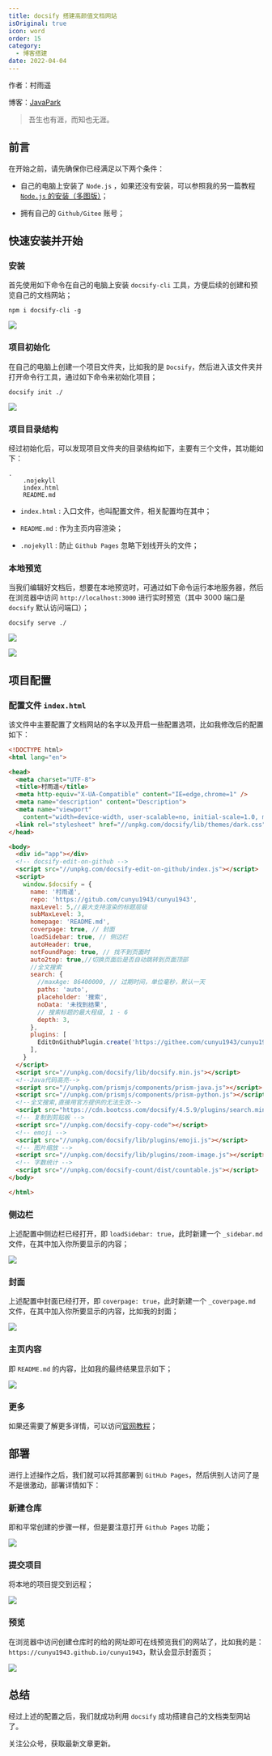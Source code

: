```yaml
---
title: docsify 搭建高颜值文档网站
isOriginal: true
icon: word
order: 15
category:
  - 博客搭建
date: 2022-04-04
---
```


作者：村雨遥

博客：[JavaPark](https://cunyu1943.github.io/JavaPark)

> 吾生也有涯，而知也无涯。

## 前言

在开始之前，请先确保你已经满足以下两个条件：

- 自己的电脑上安装了 `Node.js` ，如果还没有安装，可以参照我的另一篇教程 [`Node.js` 的安装（多图版）](https://blog.csdn.net/github_39655029/article/details/105397485)；

- 拥有自己的 `Github/Gitee` 账号；

## 快速安装并开始

### 安装

首先使用如下命令在自己的电脑上安装 `docsify-cli` 工具，方便后续的创建和预览自己的文档网站；

```shell
npm i docsify-cli -g
```

![](./assets/20220404-docsify/download-docsify.png)

### 项目初始化

在自己的电脑上创建一个项目文件夹，比如我的是 `Docsify`，然后进入该文件夹并打开命令行工具，通过如下命令来初始化项目；

```shell
docsify init ./
```

![](./assets/20220404-docsify/init.png)

### 项目目录结构

经过初始化后，可以发现项目文件夹的目录结构如下，主要有三个文件，其功能如下：

```shell
.
    .nojekyll
    index.html
    README.md
```

- `index.html` : 入口文件，也叫配置文件，相关配置均在其中；

- `README.md` : 作为主页内容渲染；

- `.nojekyll` : 防止 `Github Pages` 忽略下划线开头的文件；

### 本地预览

当我们编辑好文档后，想要在本地预览时，可通过如下命令运行本地服务器，然后在浏览器中访问 `http://localhost:3000` 进行实时预览（其中 3000 端口是 `docsify` 默认访问端口）；

```shell
docsify serve ./
```

![](./assets/20220404-docsify/serve.png)

![](./assets/20220404-docsify/preview.png)

## 项目配置

### 配置文件 `index.html`

该文件中主要配置了文档网站的名字以及开启一些配置选项，比如我修改后的配置如下：

```html
<!DOCTYPE html>
<html lang="en">

<head>
  <meta charset="UTF-8">
  <title>村雨遥</title>
  <meta http-equiv="X-UA-Compatible" content="IE=edge,chrome=1" />
  <meta name="description" content="Description">
  <meta name="viewport"
    content="width=device-width, user-scalable=no, initial-scale=1.0, maximum-scale=1.0, minimum-scale=1.0">
  <link rel="stylesheet" href="//unpkg.com/docsify/lib/themes/dark.css">
</head>

<body>
  <div id="app"></div>
  <!-- docsify-edit-on-github -->
  <script src="//unpkg.com/docsify-edit-on-github/index.js"></script>
  <script>
    window.$docsify = {
      name: '村雨遥',
      repo: 'https://gitub.com/cunyu1943/cunyu1943',
      maxLevel: 5,//最大支持渲染的标题层级
      subMaxLevel: 3,
      homepage: 'README.md',
      coverpage: true, // 封面
      loadSidebar: true, // 侧边栏
      autoHeader: true,
      notFoundPage: true, // 找不到页面时
      auto2top: true,//切换页面后是否自动跳转到页面顶部
      //全文搜索
      search: {
        //maxAge: 86400000, // 过期时间，单位毫秒，默认一天
        paths: 'auto',
        placeholder: '搜索',
        noData: '未找到结果',
        // 搜索标题的最大程级, 1 - 6
        depth: 3,
      },
      plugins: [
        EditOnGithubPlugin.create('https://githee.com/cunyu1943/cunyu1943/')
      ],
    }
  </script>
  <script src="//unpkg.com/docsify/lib/docsify.min.js"></script>
  <!--Java代码高亮-->
  <script src="//unpkg.com/prismjs/components/prism-java.js"></script>
  <script src="//unpkg.com/prismjs/components/prism-python.js"></script>
  <!--全文搜索,直接用官方提供的无法生效-->
  <script src="https://cdn.bootcss.com/docsify/4.5.9/plugins/search.min.js"></script>
  <!-- 复制到剪贴板 -->
  <script src="//unpkg.com/docsify-copy-code"></script>
  <!-- emoji -->
  <script src="//unpkg.com/docsify/lib/plugins/emoji.js"></script>
  <!-- 图片缩放 -->
  <script src="//unpkg.com/docsify/lib/plugins/zoom-image.js"></script>
  <!-- 字数统计 -->
  <script src="//unpkg.com/docsify-count/dist/countable.js"></script>
</body>

</html>
```

### 侧边栏

上述配置中侧边栏已经打开，即 `loadSidebar: true`，此时新建一个 `_sidebar.md` 文件，在其中加入你所要显示的内容；

![](./assets/20220404-docsify/sidebar.png)

### 封面

上述配置中封面已经打开，即 `coverpage: true`，此时新建一个 `_coverpage.md` 文件，在其中加入你所要显示的内容，比如我的封面；

![](./assets/20220404-docsify/cover.png)

### 主页内容

即 `README.md` 的内容，比如我的最终结果显示如下；

![](./assets/20220404-docsify/main-context.png)

### 更多

如果还需要了解更多详情，可以访问[官网教程](https://docsify.js.org/#/zh-cn/quickstart)；

## 部署

进行上述操作之后，我们就可以将其部署到 `GitHub Pages`，然后供别人访问了是不是很激动，部署详情如下：

### 新建仓库

即和平常创建的步骤一样，但是要注意打开 `Github Pages` 功能；

![](./assets/20220404-docsify/git-pages.png)

### 提交项目

将本地的项目提交到远程；

![](./assets/20220404-docsify/commit.png)

### 预览

在浏览器中访问创建仓库时的给的网址即可在线预览我们的网站了，比如我的是：`https://cunyu1943.github.io/cunyu1943`，默认会显示封面页；

![](./assets/20220404-docsify/all-preview.png)

## 总结

经过上述的配置之后，我们就成功利用 `docsify` 成功搭建自己的文档类型网站了。

关注公众号，获取最新文章更新。
